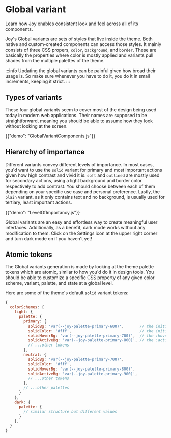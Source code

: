 # Global variant

<p class="description">Learn how Joy enables consistent look and feel across all of its components.</p>

<!-- The intention of the page is to describe the overall feature like "what is it?", "what it looks like?", other topics like "The why", "How to customize" etc. should be in another page.  -->

Joy's Global variants are sets of styles that live inside the theme.
Both native and custom-created components can access those styles.
It mainly consists of three CSS propers, `color`, `background`, and `border`.
These are basically the properties where color is mostly applied and variants pull shades from the multiple palettes of the theme.

:::info
Updating the global variants can be painful given how broad their usage is. So make sure whenever you have to do it, you do it in small increments, keeping it strict.
:::

<!-- Add a link to read more detail why we limit to these 3 properties -->

## Types of variants

These four global variants seem to cover most of the design being used today in modern web applications.
Their names are supposed to be straightforward, meaning you should be able to assume how they look without looking at the screen.

<!-- A demo of buttons with all variants -->

{{"demo": "GlobalVariantComponents.js"}}

## Hierarchy of importance

Different variants convey different levels of importance.
In most cases, you'd want to use the `solid` variant for primary and most important actions given how high contrast and vivid it is.
`soft` and `outlined` are mostly used for secondary actions, using a light background and border color respectively to add contrast.
You should choose between each of them depending on your specific use case and personal preference.
Lastly, the `plain` variant, as it only contains text and no background, is usually used for tertiary, least important actions.

<!-- A demo of small UIs that use different components with variants to showcase -->

{{"demo": "LevelOfImportancy.js"}}

Global variants are an easy and effortless way to create meaningful user interfaces.
Additionally, as a benefit, dark mode works without any modification to them.
Click on the Settings icon at the upper right corner and turn dark mode on if you haven't yet!

## Atomic tokens

The Global variants generation is made by looking at the theme palette tokens which are atomic, similar to how you'd do it in design tools.
You should be able to customize a specific CSS property of any given color scheme, variant, palette, and state at a global level.

Here are some of the theme's default `solid` variant tokens:

```js
{
  colorSchemes: {
    light: {
      palette: {
        primary: {
          solidBg: 'var(--joy-palette-primary-600)',       // the initial background
          solidColor: '#fff',                              // the initial color
          solidHoverBg: 'var(--joy-palette-primary-700)',  // the :hover background
          solidActiveBg: 'var(--joy-palette-primary-800)', // the :active background
          // ...other tokens
        },
        neutral: {
          solidBg: 'var(--joy-palette-primary-700)',
          solidColor: '#fff',
          solidHoverBg: 'var(--joy-palette-primary-800)',
          solidActiveBg: 'var(--joy-palette-primary-900)',
          // ...other tokens
        },
        // ...other palettes
      }
    },
    dark: {
      palette: {
        // similar structure but different values
      }
    },
  }
}
```

